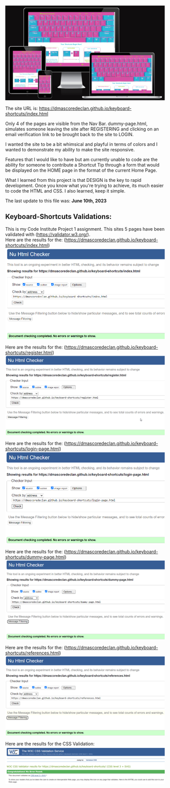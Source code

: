 ![Am I Responsive](assets/images/am-i-responsive.png)

The site URL is: https://dmascoredeclan.github.io/keyboard-shortcuts/index.html

Only 4 of the pages are visible from the Nav Bar.  dummy-page.html, simulates someone leaving the site after REGISTERING and clicking on an email verification link to be brought back to the site to LOGIN.

I wanted the site to be a bit whimsical and playful in terms of colors and I wanted to demonstrate my ability to make the site responsive.

Features that I would like to have but am currently unable to code are the ability for someone to contribute a Shortcut Tip through a form that would be displayed on the HOME page in the format of the current Home Page.

What I learned from this project is that DESIGN is the key to rapid development.  Once you know what you're trying to achieve, its much easier to code the HTML and CSS.  I also learned, keep it simple.

The last update to this file was: **June 10th, 2023**

## Keyboard-Shortcuts Validations:

This is my Code Institute Project 1 assignment.  This sites 5 pages have been validated with (https://validator.w3.org/).  
Here are the results for the: (https://dmascoredeclan.github.io/keyboard-shortcuts/index.html) 
![Index](assets/images/index-validation.png)

Here are the results for the: (https://dmascoredeclan.github.io/keyboard-shortcuts/register.html) 
![register](assets/images/register-validation.png)

Here are the results for the: (https://dmascoredeclan.github.io/keyboard-shortcuts/login-page.html) 
![login-page](assets/images/login-page-validation.png)

Here are the results for the: (https://dmascoredeclan.github.io/keyboard-shortcuts/dummy-page.html) 
![dummy-page](assets/images/dummy-page-validation.png)

Here are the results for the: (https://dmascoredeclan.github.io/keyboard-shortcuts/references.html) 
![References](assets/images/references-validation.png)

Here are the results for the CSS Validation: ![CSS](assets/images/css-validation.png)











